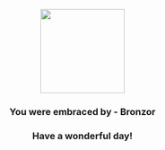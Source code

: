 <p align="center">
    <img src="https://raw.githubusercontent.com/PokeAPI/sprites/master/sprites/pokemon/436.png" width="150" height="150">
</p>
<h3 align="center">You were embraced by - <b>Bronzor</b></h3>
<h3 align="center">Have a wonderful day!</h3>
